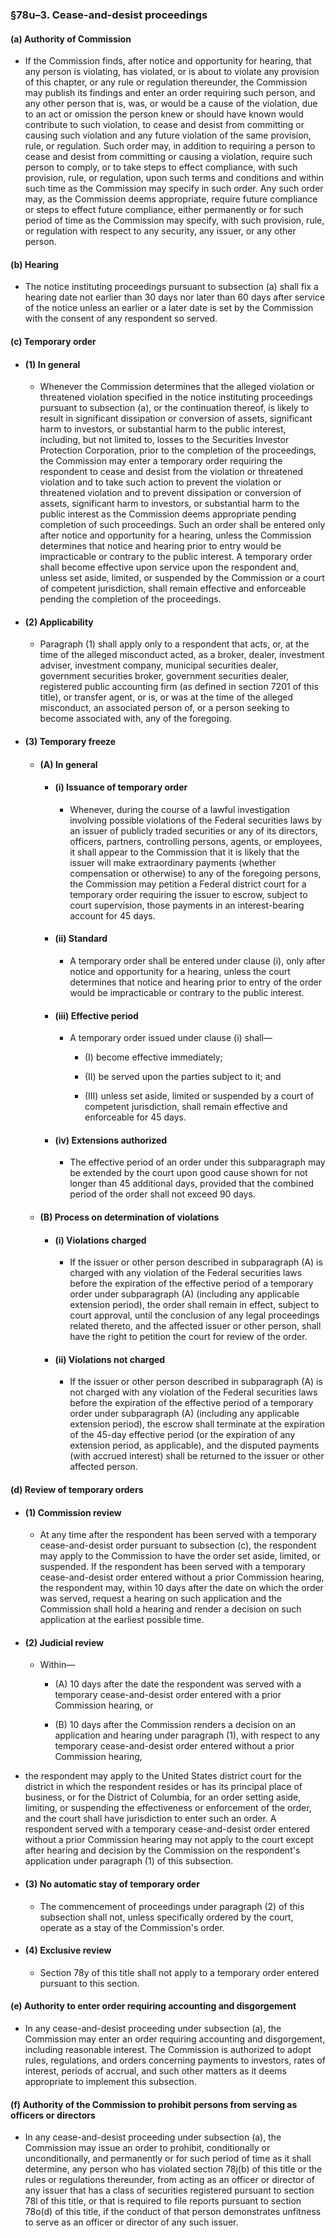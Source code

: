 ### §78u–3. Cease-and-desist proceedings
#### (a) Authority of Commission
* If the Commission finds, after notice and opportunity for hearing, that any person is violating, has violated, or is about to violate any provision of this chapter, or any rule or regulation thereunder, the Commission may publish its findings and enter an order requiring such person, and any other person that is, was, or would be a cause of the violation, due to an act or omission the person knew or should have known would contribute to such violation, to cease and desist from committing or causing such violation and any future violation of the same provision, rule, or regulation. Such order may, in addition to requiring a person to cease and desist from committing or causing a violation, require such person to comply, or to take steps to effect compliance, with such provision, rule, or regulation, upon such terms and conditions and within such time as the Commission may specify in such order. Any such order may, as the Commission deems appropriate, require future compliance or steps to effect future compliance, either permanently or for such period of time as the Commission may specify, with such provision, rule, or regulation with respect to any security, any issuer, or any other person.

#### (b) Hearing
* The notice instituting proceedings pursuant to subsection (a) shall fix a hearing date not earlier than 30 days nor later than 60 days after service of the notice unless an earlier or a later date is set by the Commission with the consent of any respondent so served.

#### (c) Temporary order
* #### (1) In general
  * Whenever the Commission determines that the alleged violation or threatened violation specified in the notice instituting proceedings pursuant to subsection (a), or the continuation thereof, is likely to result in significant dissipation or conversion of assets, significant harm to investors, or substantial harm to the public interest, including, but not limited to, losses to the Securities Investor Protection Corporation, prior to the completion of the proceedings, the Commission may enter a temporary order requiring the respondent to cease and desist from the violation or threatened violation and to take such action to prevent the violation or threatened violation and to prevent dissipation or conversion of assets, significant harm to investors, or substantial harm to the public interest as the Commission deems appropriate pending completion of such proceedings. Such an order shall be entered only after notice and opportunity for a hearing, unless the Commission determines that notice and hearing prior to entry would be impracticable or contrary to the public interest. A temporary order shall become effective upon service upon the respondent and, unless set aside, limited, or suspended by the Commission or a court of competent jurisdiction, shall remain effective and enforceable pending the completion of the proceedings.

* #### (2) Applicability
  * Paragraph (1) shall apply only to a respondent that acts, or, at the time of the alleged misconduct acted, as a broker, dealer, investment adviser, investment company, municipal securities dealer, government securities broker, government securities dealer, registered public accounting firm (as defined in section 7201 of this title), or transfer agent, or is, or was at the time of the alleged misconduct, an associated person of, or a person seeking to become associated with, any of the foregoing.

* #### (3) Temporary freeze
  * #### (A) In general
    * #### (i) Issuance of temporary order
      * Whenever, during the course of a lawful investigation involving possible violations of the Federal securities laws by an issuer of publicly traded securities or any of its directors, officers, partners, controlling persons, agents, or employees, it shall appear to the Commission that it is likely that the issuer will make extraordinary payments (whether compensation or otherwise) to any of the foregoing persons, the Commission may petition a Federal district court for a temporary order requiring the issuer to escrow, subject to court supervision, those payments in an interest-bearing account for 45 days.

    * #### (ii) Standard
      * A temporary order shall be entered under clause (i), only after notice and opportunity for a hearing, unless the court determines that notice and hearing prior to entry of the order would be impracticable or contrary to the public interest.

    * #### (iii) Effective period
      * A temporary order issued under clause (i) shall—

        * (I) become effective immediately;

        * (II) be served upon the parties subject to it; and

        * (III) unless set aside, limited or suspended by a court of competent jurisdiction, shall remain effective and enforceable for 45 days.

    * #### (iv) Extensions authorized
      * The effective period of an order under this subparagraph may be extended by the court upon good cause shown for not longer than 45 additional days, provided that the combined period of the order shall not exceed 90 days.

  * #### (B) Process on determination of violations
    * #### (i) Violations charged
      * If the issuer or other person described in subparagraph (A) is charged with any violation of the Federal securities laws before the expiration of the effective period of a temporary order under subparagraph (A) (including any applicable extension period), the order shall remain in effect, subject to court approval, until the conclusion of any legal proceedings related thereto, and the affected issuer or other person, shall have the right to petition the court for review of the order.

    * #### (ii) Violations not charged
      * If the issuer or other person described in subparagraph (A) is not charged with any violation of the Federal securities laws before the expiration of the effective period of a temporary order under subparagraph (A) (including any applicable extension period), the escrow shall terminate at the expiration of the 45-day effective period (or the expiration of any extension period, as applicable), and the disputed payments (with accrued interest) shall be returned to the issuer or other affected person.

#### (d) Review of temporary orders
* #### (1) Commission review
  * At any time after the respondent has been served with a temporary cease-and-desist order pursuant to subsection (c), the respondent may apply to the Commission to have the order set aside, limited, or suspended. If the respondent has been served with a temporary cease-and-desist order entered without a prior Commission hearing, the respondent may, within 10 days after the date on which the order was served, request a hearing on such application and the Commission shall hold a hearing and render a decision on such application at the earliest possible time.

* #### (2) Judicial review
  * Within—

    * (A) 10 days after the date the respondent was served with a temporary cease-and-desist order entered with a prior Commission hearing, or

    * (B) 10 days after the Commission renders a decision on an application and hearing under paragraph (1), with respect to any temporary cease-and-desist order entered without a prior Commission hearing,


* the respondent may apply to the United States district court for the district in which the respondent resides or has its principal place of business, or for the District of Columbia, for an order setting aside, limiting, or suspending the effectiveness or enforcement of the order, and the court shall have jurisdiction to enter such an order. A respondent served with a temporary cease-and-desist order entered without a prior Commission hearing may not apply to the court except after hearing and decision by the Commission on the respondent's application under paragraph (1) of this subsection.

* #### (3) No automatic stay of temporary order
  * The commencement of proceedings under paragraph (2) of this subsection shall not, unless specifically ordered by the court, operate as a stay of the Commission's order.

* #### (4) Exclusive review
  * Section 78y of this title shall not apply to a temporary order entered pursuant to this section.

#### (e) Authority to enter order requiring accounting and disgorgement
* In any cease-and-desist proceeding under subsection (a), the Commission may enter an order requiring accounting and disgorgement, including reasonable interest. The Commission is authorized to adopt rules, regulations, and orders concerning payments to investors, rates of interest, periods of accrual, and such other matters as it deems appropriate to implement this subsection.

#### (f) Authority of the Commission to prohibit persons from serving as officers or directors
* In any cease-and-desist proceeding under subsection (a), the Commission may issue an order to prohibit, conditionally or unconditionally, and permanently or for such period of time as it shall determine, any person who has violated section 78j(b) of this title or the rules or regulations thereunder, from acting as an officer or director of any issuer that has a class of securities registered pursuant to section 78l of this title, or that is required to file reports pursuant to section 78o(d) of this title, if the conduct of that person demonstrates unfitness to serve as an officer or director of any such issuer.